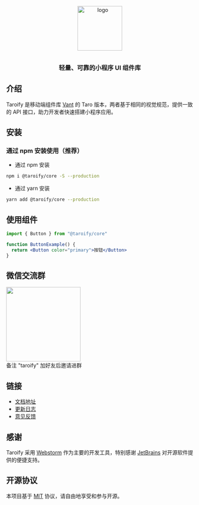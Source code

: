 <p align="center">
  <img alt="logo" src="https://img.yzcdn.cn/vant/logo.png" width="120" style="margin-bottom: 10px;">
</p>
<h3 align="center">轻量、可靠的小程序 UI 组件库</h3>

## 介绍

Taroify 是移动端组件库 [Vant](https://github.com/youzan/vant) 的 Taro 版本，两者基于相同的视觉规范，提供一致的 API 接口，助力开发者快速搭建小程序应用。

## 安装

### 通过 npm 安装使用（推荐）

* 通过 npm 安装

```bash
npm i @taroify/core -S --production
```

* 通过 yarn 安装

```bash
yarn add @taroify/core --production
```

## 使用组件

```jsx
import { Button } from "@taroify/core"

function ButtonExample() {
  return <Button color="primary">按钮</Button>
}
```

## 微信交流群

<img src="https://gitee.com/mallfoundry/taroify/raw/master/wechat-qrcode.png" width="200" />
<br />
备注 "taroify" 加好友后邀请进群

## 链接

* [文档地址](https://taroify.gitee.io/taroify.com/introduce/)
* [更新日志](https://taroify.gitee.io/taroify.com/changelog/)
* [意见反馈](https://gitee.com/mallfoundry/taroify/issues)

## 感谢

Taroify 采用 [Webstorm](https://www.jetbrains.com/webstorm/) 作为主要的开发工具，特别感谢 [JetBrains](https://www.jetbrains.com/) 对开源软件提供的便捷支持。

## 开源协议

本项目基于 [MIT](https://zh.wikipedia.org/wiki/MIT%E8%A8%B1%E5%8F%AF%E8%AD%89) 协议，请自由地享受和参与开源。
